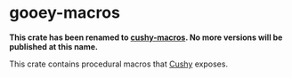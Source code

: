 # gooey-macros

**This crate has been renamed to
[cushy-macros](https://crates.io/crates/cushy-macros). No more versions will be
published at this name.**

This crate contains procedural macros that [Cushy][cushy] exposes.

[cushy]: https://github.com/khonsulabs/cushy
